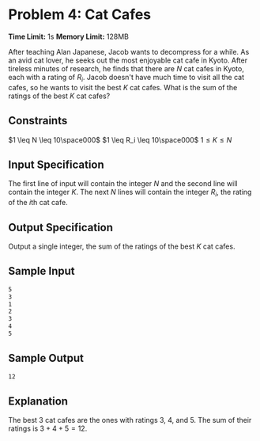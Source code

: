 # Problem 4: Cat Cafes

**Time Limit:** 1s
**Memory Limit:** 128MB

After teaching Alan Japanese, Jacob wants to decompress for a while. As an avid cat lover, he seeks out the most enjoyable cat cafe in Kyoto. After tireless minutes of research, he finds that there are $N$ cat cafes in Kyoto, each with a rating of $R_i$. Jacob doesn't have much time to visit all the cat cafes, so he wants to visit the best $K$ cat cafes. What is the sum of the ratings of the best $K$ cat cafes?

## Constraints

$1 \leq N \leq 10\space000$
$1 \leq R_i \leq 10\space000$
$1 \leq K \leq N$

## Input Specification

The first line of input will contain the integer $N$ and the second line will contain the integer $K$. The next $N$ lines will contain the integer $R_i$, the rating of the $i$th cat cafe.

## Output Specification

Output a single integer, the sum of the ratings of the best $K$ cat cafes.

## Sample Input

```txt
5
3
1
2
3
4
5
```

## Sample Output

```txt
12
```

## Explanation

The best 3 cat cafes are the ones with ratings 3, 4, and 5. The sum of their ratings is $3 + 4 + 5 = 12$.
